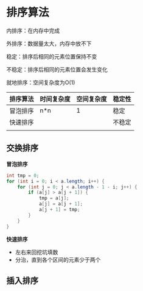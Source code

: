 # 排序算法

内排序：在内存中完成

外排序：数据量太大，内存中放不下

稳定：排序后相同的元素位置保持不变

不稳定：排序后相同的元素位置会发生变化

就地排序：空间复杂度为O(1)



| 排序算法 | 时间复杂度 | 空间复杂度 | 稳定性 |
| -------- | ---------- | ---------- | ------ |
| 冒泡排序 | n*n        | 1          | 稳定   |
| 快速排序 |            |            | 不稳定 |
|          |            |            |        |



## 交换排序



**冒泡排序**

```Java
int tmp = 0;
for (int i = 0; i < a.length; i++) {
    for (int j = 0; j < a.length - 1 - i; j++) {
        if (a[j] > a[j + 1]) {
            tmp = a[j];
            a[j] = a[j + 1];
            a[j + 1] = tmp;
        }
    }
}
```



**快速排序**



* 左右来回挖坑填数
* 分治，直到各个区间的元素少于两个





## 插入排序



